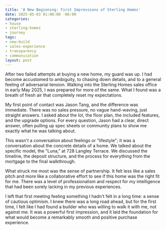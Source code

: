 ```yaml
---
title: 'A New Beginning: First Impressions of Sterling Homes'
date: 2025-05-03 01:00:00 -06:00
categories:
- house
- sterling-homes
- journey
tags:
- new-build
- sales-experience
- transparency
- communication
layout: post
---
```


After two failed attempts at buying a new home, my guard was up. I had become accustomed to ambiguity, to chasing down details, and to a general feeling of adversarial tension. Walking into the Sterling Homes sales office in early May 2025, I was prepared for more of the same. What I found was a breath of fresh air that completely reset my expectations.

My first point of contact was Jason Tang, and the difference was immediate. There was no sales pressure, no vague hand-waving, just straight answers. I asked about the lot, the floor plan, the included features, and the upgrade options. For every question, Jason had a clear, direct answer, often pulling up spec sheets or community plans to show me exactly what he was talking about.

This wasn't a conversation about feelings or "lifestyle"; it was a conversation about the concrete details of a home. We talked about the specific model, the "Luna," at 728 Langley Terrace. We discussed the timeline, the deposit structure, and the process for everything from the mortgage to the final walkthrough.

What struck me most was the sense of partnership. It felt less like a sales pitch and more like a collaborative effort to see if this home was the right fit for me. There was a level of professionalism and respect for my intelligence that had been sorely lacking in my previous experiences.

I left that first meeting feeling something I hadn't felt in a long time: a sense of cautious optimism. I knew there was a long road ahead, but for the first time, I felt like I had found a builder who was willing to walk it with me, not against me. It was a powerful first impression, and it laid the foundation for what would become a remarkably smooth and positive purchase experience.
